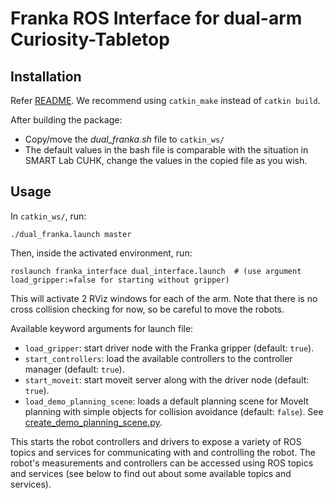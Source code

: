 # Franka ROS Interface for dual-arm Curiosity-Tabletop

## Installation

Refer [README](README.md). We recommend using `catkin_make` instead of `catkin build`.

After building the package:

- Copy/move the *dual_franka.sh* file to `catkin_ws/`
- The default values in the bash file is comparable with the situation in SMART Lab CUHK, 
  change the values in the copied file as you wish.

## Usage

In `catkin_ws/`, run:

```shell
./dual_franka.launch master
```

Then, inside the activated environment, run:

```shell
roslaunch franka_interface dual_interface.launch  # (use argument load_gripper:=false for starting without gripper)
```

This will activate 2 RViz windows for each of the arm. Note that there is no cross collision checking for now,
so be careful to move the robots.

Available keyword arguments for launch file:

- `load_gripper`: start driver node with the Franka gripper (default: `true`).
- `start_controllers`: load the available controllers to the controller manager (default: `true`).
- `start_moveit`: start moveit server along with the driver node (default: `true`).
- `load_demo_planning_scene`: loads a default planning scene for MoveIt planning with simple objects for collision avoidance (default: `false`). 
   See [create_demo_planning_scene.py](franka_moveit/scripts/create_demo_planning_scene.py).

This starts the robot controllers and drivers to expose a variety of ROS topics and services for communicating with and controlling the robot. 
The robot's measurements and controllers can be accessed using ROS topics and services 
(see below to find out about some available topics and services).
